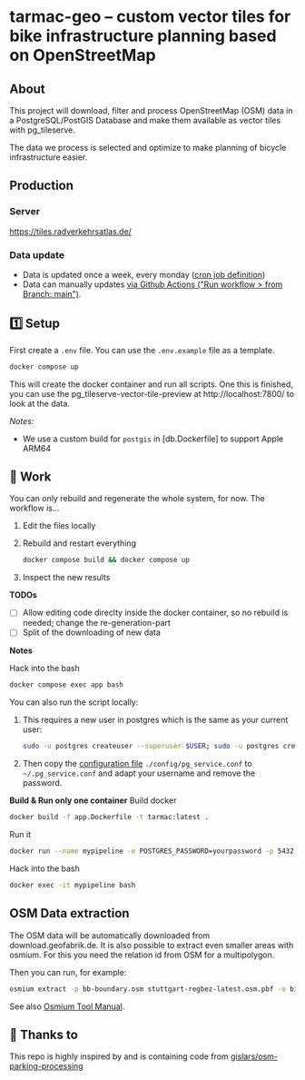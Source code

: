# tarmac-geo – custom vector tiles for bike infrastructure planning based on OpenStreetMap

## About

This project will download, filter and process OpenStreetMap (OSM) data in a PostgreSQL/PostGIS Database and make them available as vector tiles with pg_tileserve.

The data we process is selected and optimize to make planning of bicycle infrastructure easier.

## Production

### Server

https://tiles.radverkehrsatlas.de/

### Data update

* Data is updated once a week, every monday ([cron job definition](https://github.com/FixMyBerlin/tarmac-geo/blob/main/.github/workflows/generate-tiles.yml#L3-L6))
* Data can manually updates [via Github Actions ("Run workflow > from Branch: main")](https://github.com/FixMyBerlin/tarmac-geo/actions/workflows/generate-tiles.yml).

## 1️⃣ Setup

First create a `.env` file. You can use the `.env.example` file as a template.

```sh
docker compose up
```

This will create the docker container and run all scripts. One this is finished, you can use the pg_tileserve-vector-tile-preview at http://localhost:7800/ to look at the data.

_Notes:_
- We use a custom build for `postgis` in [db.Dockerfile] to support Apple ARM64

## 💪 Work

You can only rebuild and regenerate the whole system, for now. The workflow is…

1. Edit the files locally

2. Rebuild and restart everything
    ```sh
    docker compose build && docker compose up
    ```

3. Inspect the new results

**TODOs**

- [ ] Allow editing code direclty inside the docker container, so no rebuild is needed; change the re-generation-part
- [ ] Split of the downloading of new data

**Notes**

Hack into the bash
```sh
docker compose exec app bash
```

You can also run the script locally:

1. This requires a new user in postgres which is the same as your current user:
    ```sh
    sudo -u postgres createuser --superuser $USER; sudo -u postgres createdb $USER
    ```
2. Then copy the [configuration file](https://www.postgresql.org/docs/current/libpq-pgservice.html) `./config/pg_service.conf` to `~/.pg_service.conf` and adapt your username and remove the password.

**Build & Run only one container**
Build docker
```sh
docker build -f app.Dockerfile -t tarmac:latest .
```

Run it
```sh
docker run --name mypipeline -e POSTGRES_PASSWORD=yourpassword -p 5432:5432 -d tarmac
```

Hack into the bash
```sh
docker exec -it mypipeline bash
```


## OSM Data extraction

The OSM data will be automatically downloaded from download.geofabrik.de.
It is also possible to extract even smaller areas with osmium. For this you need the relation id from OSM for a multipolygon.

Then you can run, for example:
```sh
osmium extract -p bb-boundary.osm stuttgart-regbez-latest.osm.pbf -o bietigheim-bissingen.pbf
```

See also [Osmium Tool Manual](https://osmcode.org/osmium-tool/manual.html#creating-geographic-extracts).

## 💛 Thanks to

This repo is highly inspired by and is containing code from [gislars/osm-parking-processing](https://github.com/gislars/osm-parking-processing/tree/wip)

